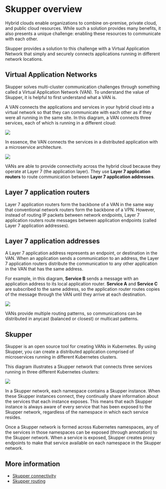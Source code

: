 # Skupper overview

Hybrid clouds enable organizations to combine on-premise, private
cloud, and public cloud resources. While such a solution provides many
benefits, it also presents a unique challenge: enabling these
resources to communicate with each other.

Skupper provides a solution to this challenge with a Virtual
Application Network that simply and securely connects applications
running in different network locations.

## Virtual Application Networks

Skupper solves multi-cluster communication challenges through
something called a Virtual Application Network (VAN). To understand
the value of Skupper, it is helpful to first understand what a VAN is.

A VAN connects the applications and services in your hybrid cloud into
a virtual network so that they can communicate with each other as if
they were all running in the same site. In this diagram, a VAN
connects three services, each of which is running in a different
cloud:

![]({{site_url}}/images/overview-clouds.png)

In essence, the VAN connects the services in a distributed application
with a microservice architecture.

![]({{site_url}}/images/overview-application.png)

VANs are able to provide connectivity across the hybrid cloud because
they operate at Layer 7 (the application layer). They use **Layer 7
application routers** to route communication between **Layer 7 application
addresses**.

## Layer 7 application routers

Layer 7 application routers form the backbone of a VAN in the same way
that conventional network routers form the backbone of a VPN. However,
instead of routing IP packets between network endpoints, Layer 7
application routers route messages between application endpoints
(called Layer 7 application addresses).

## Layer 7 application addresses

A Layer 7 application address represents an endpoint, or destination
in the VAN. When an application sends a communication to an address,
the Layer 7 application routers distribute the communication to any
other application in the VAN that has the same address.

For example, in this diagram, **Service B** sends a message with an
application address to its local application router. **Service A** and
**Service C** are subscribed to the same address, so the application
router routes copies of the message through the VAN until they arrive
at each destination.

![]({{site_url}}/images/overview-routers.png)

VANs provide multiple routing patterns, so communications can be
distributed in anycast (balanced or closest) or multicast patterns.

## Skupper

Skupper is an open source tool for creating VANs in Kubernetes. By
using Skupper, you can create a distributed application comprised of
microservices running in different Kubernetes clusters.

This diagram illustrates a Skupper network that connects three
services running in three different Kubernetes clusters:

![]({{site_url}}/images/overview-clusters.png)

In a Skupper network, each namespace contains a Skupper instance. When
these Skupper instances connect, they continually share information
about the services that each instance exposes. This means that each
Skupper instance is always aware of every service that has been
exposed to the Skupper network, regardless of the namespace in which
each service resides.

Once a Skupper network is formed across Kubernetes namespaces, any of
the services in those namespaces can be exposed (through annotation)
to the Skupper network. When a service is exposed, Skupper creates
proxy endpoints to make that service available on each namespace in
the Skupper network.

## More information

 - [Skupper connectivity](connectivity.html)
 - [Skupper routing](routing.html)
